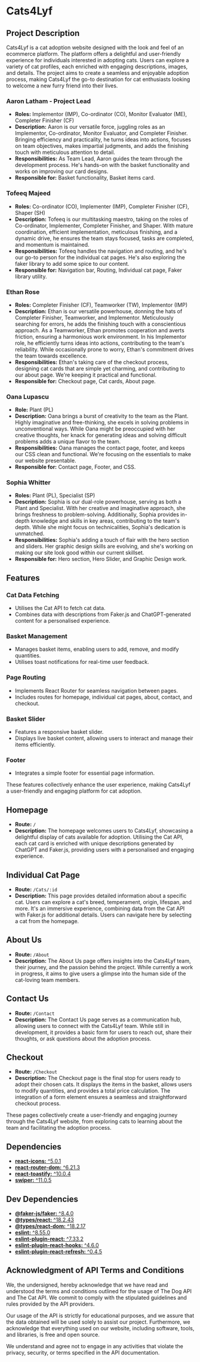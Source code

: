 # Cats4Lyf

## Project Description

Cats4Lyf is a cat adoption website designed with the look and feel of an ecommerce platform. The platform offers a delightful and user-friendly experience for individuals interested in adopting cats. Users can explore a variety of cat profiles, each enriched with engaging descriptions, images, and details. The project aims to create a seamless and enjoyable adoption process, making Cats4Lyf the go-to destination for cat enthusiasts looking to welcome a new furry friend into their lives.

### Aaron Latham - Project Lead

-   **Roles:** Implementor (IMP), Co-ordinator (CO), Monitor Evaluator (ME), Completer Finisher (CF)
-   **Description:** Aaron is our versatile force, juggling roles as an Implementor, Co-ordinator, Monitor Evaluator, and Completer Finisher. Bringing efficiency and practicality, he turns ideas into actions, focuses on team objectives, makes impartial judgments, and adds the finishing touch with meticulous attention to detail.
-   **Responsibilities:** As Team Lead, Aaron guides the team through the development process. He's hands-on with the basket functionality and works on improving our card designs.
-   **Responsible for:** Basket functionality, Basket items card.

### Tofeeq Majeed

-   **Roles:** Co-ordinator (CO), Implementer (IMP), Completer Finisher (CF), Shaper (SH)
-   **Description:** Tofeeq is our multitasking maestro, taking on the roles of Co-ordinator, Implementer, Completer Finisher, and Shaper. With mature coordination, efficient implementation, meticulous finishing, and a dynamic drive, he ensures the team stays focused, tasks are completed, and momentum is maintained.
-   **Responsibilities:** Tofeeq handles the navigation and routing, and he's our go-to person for the individual cat pages. He's also exploring the faker library to add some spice to our content.
-   **Responsible for:** Navigation bar, Routing, Individual cat page, Faker library utility.

### Ethan Rose

-   **Roles:** Completer Finisher (CF), Teamworker (TW), Implementor (IMP)
-   **Description:** Ethan is our versatile powerhouse, donning the hats of Completer Finisher, Teamworker, and Implementor. Meticulously searching for errors, he adds the finishing touch with a conscientious approach. As a Teamworker, Ethan promotes cooperation and averts friction, ensuring a harmonious work environment. In his Implementor role, he efficiently turns ideas into actions, contributing to the team's reliability. While occasionally prone to worry, Ethan's commitment drives the team towards excellence.
-   **Responsibilities:** Ethan's taking care of the checkout process, designing cat cards that are simple yet charming, and contributing to our about page. We're keeping it practical and functional.
-   **Responsible for:** Checkout page, Cat cards, About page.

### Oana Lupascu

-   **Role:** Plant (PL)
-   **Description:** Oana brings a burst of creativity to the team as the Plant. Highly imaginative and free-thinking, she excels in solving problems in unconventional ways. While Oana might be preoccupied with her creative thoughts, her knack for generating ideas and solving difficult problems adds a unique flavor to the team.
-   **Responsibilities:** Oana manages the contact page, footer, and keeps our CSS clean and functional. We're focusing on the essentials to make our website presentable.
-   **Responsible for:** Contact page, Footer, and CSS.

### Sophia Whitter

-   **Roles:** Plant (PL), Specialist (SP)
-   **Description:** Sophia is our dual-role powerhouse, serving as both a Plant and Specialist. With her creative and imaginative approach, she brings freshness to problem-solving. Additionally, Sophia provides in-depth knowledge and skills in key areas, contributing to the team's depth. While she might focus on technicalities, Sophia's dedication is unmatched.
-   **Responsibilities:** Sophia's adding a touch of flair with the hero section and sliders. Her graphic design skills are evolving, and she's working on making our site look good within our current skillset.
-   **Responsible for:** Hero section, Hero Slider, and Graphic Design work.

## Features

### Cat Data Fetching

-   Utilises the Cat API to fetch cat data.
-   Combines data with descriptions from Faker.js and ChatGPT-generated content for a personalised experience.

### Basket Management

-   Manages basket items, enabling users to add, remove, and modify quantities.
-   Utilises toast notifications for real-time user feedback.

### Page Routing

-   Implements React Router for seamless navigation between pages.
-   Includes routes for homepage, individual cat pages, about, contact, and checkout.

### Basket Slider

-   Features a responsive basket slider.
-   Displays live basket content, allowing users to interact and manage their items efficiently.

### Footer

-   Integrates a simple footer for essential page information.

These features collectively enhance the user experience, making Cats4Lyf a user-friendly and engaging platform for cat adoption.

## Homepage

-   **Route:** `/`
-   **Description:** The homepage welcomes users to Cats4Lyf, showcasing a delightful display of cats available for adoption. Utilising the Cat API, each cat card is enriched with unique descriptions generated by ChatGPT and Faker.js, providing users with a personalised and engaging experience.

## Individual Cat Page

-   **Route:** `/Cats/:id`
-   **Description:** This page provides detailed information about a specific cat. Users can explore a cat's breed, temperament, origin, lifespan, and more. It's an immersive experience, combining data from the Cat API with Faker.js for additional details. Users can navigate here by selecting a cat from the homepage.

## About Us

-   **Route:** `/About`
-   **Description:** The About Us page offers insights into the Cats4Lyf team, their journey, and the passion behind the project. While currently a work in progress, it aims to give users a glimpse into the human side of the cat-loving team members.

## Contact Us

-   **Route:** `/Contact`
-   **Description:** The Contact Us page serves as a communication hub, allowing users to connect with the Cats4Lyf team. While still in development, it provides a basic form for users to reach out, share their thoughts, or ask questions about the adoption process.

## Checkout

-   **Route:** `/Checkout`
-   **Description:** The Checkout page is the final stop for users ready to adopt their chosen cats. It displays the items in the basket, allows users to modify quantities, and provides a total price calculation. The integration of a form element ensures a seamless and straightforward checkout process.

These pages collectively create a user-friendly and engaging journey through the Cats4Lyf website, from exploring cats to learning about the team and facilitating the adoption process.

## Dependencies

-   [**react-icons:** ^5.0.1](https://www.npmjs.com/package/react-icons)
-   [**react-router-dom:** ^6.21.3](https://www.npmjs.com/package/react-router-dom)
-   [**react-toastify:** ^10.0.4](https://www.npmjs.com/package/react-toastify)
-   [**swiper:** ^11.0.5](https://www.npmjs.com/package/swiper)

## Dev Dependencies

-   [**@faker-js/faker:** ^8.4.0](https://www.npmjs.com/package/@faker-js/faker)
-   [**@types/react:** ^18.2.43](https://www.npmjs.com/package/@types/react)
-   [**@types/react-dom:** ^18.2.17](https://www.npmjs.com/package/@types/react-dom)
-   [**eslint:** ^8.55.0](https://www.npmjs.com/package/eslint)
-   [**eslint-plugin-react:** ^7.33.2](https://www.npmjs.com/package/eslint-plugin-react)
-   [**eslint-plugin-react-hooks:** ^4.6.0](https://www.npmjs.com/package/eslint-plugin-react-hooks)
-   [**eslint-plugin-react-refresh:** ^0.4.5](https://www.npmjs.com/package/eslint-plugin-react-refresh)

## Acknowledgment of API Terms and Conditions

We, the undersigned, hereby acknowledge that we have read and understood the terms and conditions outlined for the usage of The Dog API and The Cat API. We commit to comply with the stipulated guidelines and rules provided by the API providers.

Our usage of the API is strictly for educational purposes, and we assure that the data obtained will be used solely to assist our project. Furthermore, we acknowledge that everything used on our website, including software, tools, and libraries, is free and open source.

We understand and agree not to engage in any activities that violate the privacy, security, or terms specified in the API documentation.